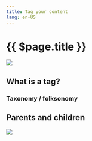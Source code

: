 ```yaml
---
title: Tag your content
lang: en-US
---
```

# {{ $page.title }}

![](https://i.imgur.com/uKrl8M2.gif)

## What is a tag?

### Taxonomy / folksonomy

## Parents and children

![](https://i.imgur.com/akPrPO0.png)

